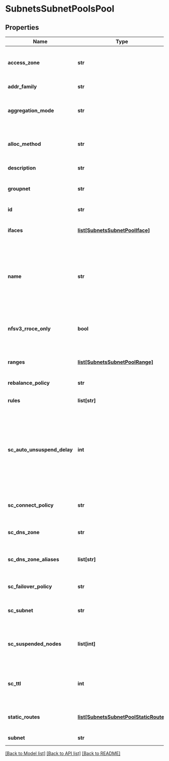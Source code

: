 # SubnetsSubnetPoolsPool

## Properties
Name | Type | Description | Notes
------------ | ------------- | ------------- | -------------
**access_zone** | **str** | Name of a valid access zone to map IP address pool to the zone. | 
**addr_family** | **str** | IP address format. | 
**aggregation_mode** | **str** | OneFS supports the following NIC aggregation modes. | 
**alloc_method** | **str** | Specifies how IP address allocation is done among pool members. | 
**description** | **str** | A description of the pool. | 
**groupnet** | **str** | Name of the groupnet this pool belongs to. | 
**id** | **str** | Unique Pool ID. | 
**ifaces** | [**list[SubnetsSubnetPoolIface]**](SubnetsSubnetPoolIface.md) | List of interface members in this pool. | 
**name** | **str** | The name of the pool. It must be unique throughout the given subnet.It&#39;s a required field with POST method. | 
**nfsv3_rroce_only** | **bool** | Indicates that pool contains only RDMA RRoCE capable interfaces. | 
**ranges** | [**list[SubnetsSubnetPoolRange]**](SubnetsSubnetPoolRange.md) | List of IP address ranges in this pool. | 
**rebalance_policy** | **str** | Rebalance policy.. | 
**rules** | **list[str]** | Names of the rules in this pool. | 
**sc_auto_unsuspend_delay** | **int** | Time delay in seconds before a node which has been                 automatically unsuspended becomes usable in SmartConnect                responses for pool zones. | 
**sc_connect_policy** | **str** | SmartConnect client connection balancing policy. | 
**sc_dns_zone** | **str** | SmartConnect zone name for the pool. | 
**sc_dns_zone_aliases** | **list[str]** | List of SmartConnect zone aliases (DNS names) to the pool. | 
**sc_failover_policy** | **str** | SmartConnect IP failover policy. | 
**sc_subnet** | **str** | Name of SmartConnect service subnet for this pool. | 
**sc_suspended_nodes** | **list[int]** | List of LNNs showing currently suspended nodes in SmartConnect. | 
**sc_ttl** | **int** | Time to live value for SmartConnect DNS query responses in seconds. | 
**static_routes** | [**list[SubnetsSubnetPoolStaticRoute]**](SubnetsSubnetPoolStaticRoute.md) | List of interface members in this pool. | 
**subnet** | **str** | The name of the subnet. | 

[[Back to Model list]](../README.md#documentation-for-models) [[Back to API list]](../README.md#documentation-for-api-endpoints) [[Back to README]](../README.md)


